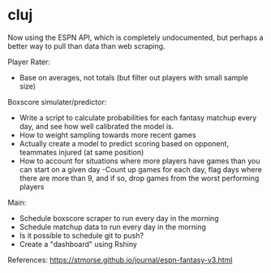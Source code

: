 # cluj

Now using the ESPN API, which is completely undocumented, but perhaps a better way to pull than data than web scraping. 

Player Rater:
- Base on averages, not totals (but filter out players with small sample size)

Boxscore simulater/predictor:
- Write a script to calculate probabilities for each fantasy matchup every day, and see how well calibrated the model is. 
- How to weight sampling towards more recent games
- Actually create a model to predict scoring based on opponent, teammates injured (at same position)
- How to account for situations where more players have games than you can start on a given day 
    -Count up games for each day, flag days where there are more than 9, and if so, drop games from the worst performing players

Main: 
- Schedule boxscore scraper to run every day in the morning
- Schedule matchup data to run every day in the morning
- Is it possible to schedule git to push?
- Create a "dashboard" using Rshiny

References:
https://stmorse.github.io/journal/espn-fantasy-v3.html